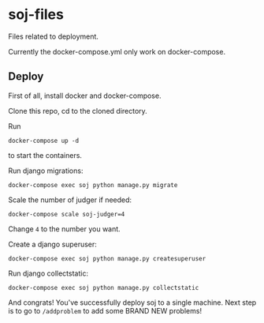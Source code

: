 # soj-files
Files related to deployment.

Currently the docker-compose.yml only work on docker-compose.

## Deploy
First of all, install docker and docker-compose.

Clone this repo, cd to the cloned directory.

Run
```
docker-compose up -d
```
to start the containers.

Run django migrations:
```
docker-compose exec soj python manage.py migrate
```

Scale the number of judger if needed:
```
docker-compose scale soj-judger=4
```
Change `4` to the number you want.

Create a django superuser:
```
docker-compose exec soj python manage.py createsuperuser
```

Run django collectstatic:
```
docker-compose exec soj python manage.py collectstatic
```

And congrats! You've successfully deploy soj to a single machine. Next step is to go to `/addproblem` to add some BRAND NEW problems!
